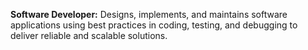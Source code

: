 **Software Developer:** Designs, implements, and maintains software applications using best practices in coding, testing, and debugging to deliver reliable and scalable solutions.